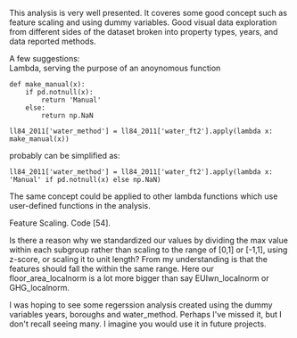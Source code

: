 This analysis is very well presented. 
It coveres some good concept such as feature scaling and using dummy variables. Good visual data exploration from different sides of the dataset broken into property types, years, and data reported methods. 


A few suggestions:  
Lambda, serving the purpose of an anoynomous function 

```
def make_manual(x):
    if pd.notnull(x):
        return 'Manual'
    else:
        return np.NaN
    
ll84_2011['water_method'] = ll84_2011['water_ft2'].apply(lambda x: make_manual(x))
```
probably can be simplified as: 

```
ll84_2011['water_method'] = ll84_2011['water_ft2'].apply(lambda x: 'Manual' if pd.notnull(x) else np.NaN)
```

The same concept could be applied to other lambda functions which use user-defined functions in the analysis.  


Feature Scaling. Code [54].  

Is there a reason why we standardized our values by dividing the max value within each subgroup rather than scaling to the range of [0,1] or [-1,1], using z-score, or scaling it to unit length? From my understanding is that the features should fall the within the same range. Here our floor_area_localnorm is a lot more bigger than say EUIwn_localnorm or GHG_localnorm. 

I was hoping to see some regerssion analysis created using the dummy variables years, boroughs and water_method. Perhaps I've missed it, but I don't recall seeing many. I imagine you would use it in future projects. 